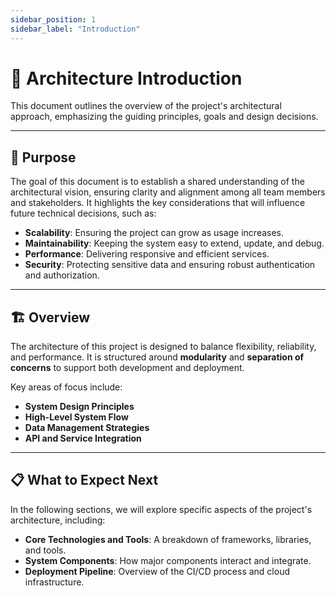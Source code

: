```yaml
---
sidebar_position: 1
sidebar_label: "Introduction"
---
```


# 📐 Architecture Introduction

This document outlines the overview of the project's architectural approach, emphasizing the guiding principles, goals and design decisions.

---

## 🎯 Purpose

The goal of this document is to establish a shared understanding of the architectural vision, ensuring clarity and alignment among all team members and stakeholders. It highlights the key considerations that will influence future technical decisions, such as:

- **Scalability**: Ensuring the project can grow as usage increases.
- **Maintainability**: Keeping the system easy to extend, update, and debug.
- **Performance**: Delivering responsive and efficient services.
- **Security**: Protecting sensitive data and ensuring robust authentication and authorization.

---

## 🏗️ Overview

The architecture of this project is designed to balance flexibility, reliability, and performance. It is structured around **modularity** and **separation of concerns** to support both development and deployment.

Key areas of focus include:

- **System Design Principles**
- **High-Level System Flow**
- **Data Management Strategies**
- **API and Service Integration**

---

## 📋 What to Expect Next

In the following sections, we will explore specific aspects of the project's architecture, including:

 <!-- TO-DO -->

- **Core Technologies and Tools**: A breakdown of frameworks, libraries, and tools.
- **System Components**: How major components interact and integrate.
- **Deployment Pipeline**: Overview of the CI/CD process and cloud infrastructure.
